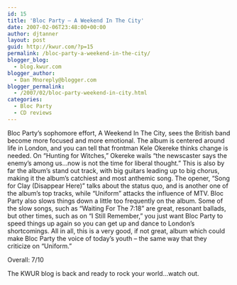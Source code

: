 ```yaml
---
id: 15
title: 'Bloc Party – A Weekend In The City'
date: 2007-02-06T23:48:00+00:00
author: djtanner
layout: post
guid: http://kwur.com/?p=15
permalink: /bloc-party-a-weekend-in-the-city/
blogger_blog:
  - blog.kwur.com
blogger_author:
  - Dan Mnoreply@blogger.com
blogger_permalink:
  - /2007/02/bloc-party-weekend-in-city.html
categories:
  - Bloc Party
  - CD reviews
---
```

<div class="pf-content">
  <p>
    Bloc Party’s sophomore effort, A Weekend In The City, sees the British band become more focused and more emotional. The album is centered around life in London, and you can tell that frontman Kele Okereke thinks change is needed. On “Hunting for Witches,” Okereke wails “the newscaster says the enemy’s among us…now is not the time for liberal thought.” This is also by far the album’s stand out track, with big guitars leading up to big chorus, making it the album’s catchiest and most anthemic song. The opener, “Song for Clay (Disappear Here)” talks about the status quo, and is another one of the album’s top tracks, while “Uniform” attacks the influence of MTV. Bloc Party also slows things down a little too frequently on the album. Some of the slow songs, such as “Waiting For The 7:18” are great, resonant ballads, but other times, such as on “I Still Remember,” you just want Bloc Party to speed things up again so you can get up and dance to London’s shortcomings. All in all, this is a very good, if not great, album which could make Bloc Party the voice of today’s youth – the same way that they criticize on “Uniform.”
  </p>
  
  <p>
    Overall: 7/10
  </p>
  
  <p>
    The KWUR blog is back and ready to rock your world…watch out.
  </p>
</div>